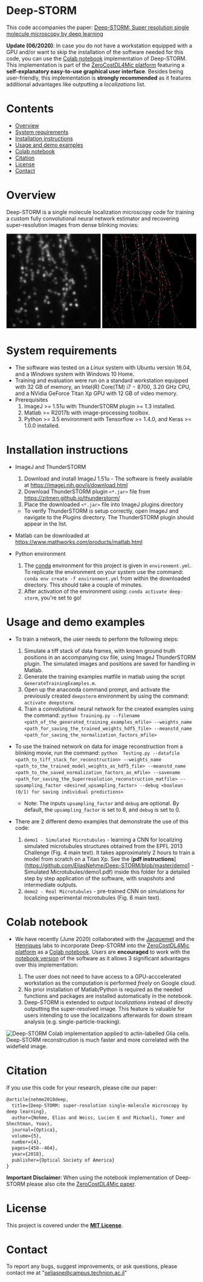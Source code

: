 # Deep-STORM

This code accompanies the paper: [Deep-STORM: Super resolution single molecule microscopy by deep learning](https://www.osapublishing.org/optica/fulltext.cfm?uri=optica-5-4-458&id=385495)


**Update (06/2020)**: In case you do not have a workstation equipped with a GPU and/or want to skip the installation of the software needed for this code, you can use the [Colab notebook](#colab-notebook) implementation of Deep-STORM. This implementation is part of the [ZeroCostDL4Mic platform](https://github.com/HenriquesLab/ZeroCostDL4Mic) featuring a **self-explanatory easy-to-use graphical user interface**. Besides being user-friendly, this implementation is **strongly recommended** as it features additional advantages like outputting a *localizations* list.

# Contents

- [Overview](#overview)
- [System requirements](#system-requirements)
- [Installation instructions](#installation-instructions)
- [Usage and demo examples](#usage-and-demo-examples)
- [Colab notebook](#colab-notebook)
- [Citation](#citation)
- [License](#license)
- [Contact](#contact)

# Overview

Deep-STORM is a single molecule localization microscopy code for training a custom fully convolutional neural network estimator and recovering super-resolution images from dense blinking movies:

![](Figures/DemoExpData.gif "This movie shows representative experimental frames of a microtubules experiment from the EPFL challenge website with localizations overliad as red dots (Fig. 6c main text).")

# System requirements

* The software was tested on a *Linux* system with Ubuntu version 16.04, and a *Windows* system with Windows 10 Home.  
* Training and evaluation were run on a standard workstation equipped with 32 GB of memory, an Intel(R) Core(TM) i7 − 8700, 3.20 GHz CPU, and a NVidia GeForce Titan Xp GPU with 12 GB of video memory.
* Prerequisites
    1. ImageJ >= 1.51u with ThunderSTORM plugin >= 1.3 installed.
    2. Matlab >= R2017b with image-processing toolbox.
    3. Python >= 3.5 environment with Tensorflow >= 1.4.0, and Keras >= 1.0.0 installed.

# Installation instructions

* ImageJ and ThunderSTORM
    1. Download and install ImageJ 1.51u - The software is freely available at https://imagej.nih.gov/ij/download.html
    2. Download ThunderSTORM plugin `<*.jar>` file from https://zitmen.github.io/thunderstorm/
    3. Place the downloaded `<*.jar>` file into ImageJ plugins directory
    * To verify ThunderSTORM is setup correctly, open ImageJ and navigate to the Plugins directory. The ThunderSTORM plugin should appear in the list.

* Matlab can be downloaded at https://www.mathworks.com/products/matlab.html

* Python environment
    1. The [conda](https://docs.conda.io/en/latest/) environment for this project is given in `environment.yml`. To replicate the environment on your system use the command: `conda env create -f environment.yml` from within the downloaded directory. This should take a couple of minutes.
    2. After activation of the environment using: `conda activate deep-storm`, you're set to go!

# Usage and demo examples

* To train a network, the user needs to perform the following steps:
    1. Simulate a tiff stack of data frames, with known ground truth positions in an accompanying csv file, using ImageJ ThunderSTORM plugin. The simulated images and positions are saved for handling in Matlab.
    2. Generate the training examples matfile in matlab using the script `GenerateTrainingExamples.m`.
    3. Open up the anaconda command prompt, and activate the previously created `deepstorm` environment by using the command: `activate deepstorm`.
    4. Train a convolutional neural network for the created examples using the command: `python Training.py --filename <path_of_the_generated_training_examples_mfile> --weights_name <path_for_saving_the_trained_weights_hdf5_file> --meanstd_name <path_for_saving_the_normalization_factors_mfile>`

* To use the trained network on data for image reconstruction from a blinking movie, run the command: `python  Testing.py --datafile <path_to_tiff_stack_for_reconstruction> --weights_name <path_to_the_trained_model_weights_as_hdf5_file> --meanstd_name <path_to_the_saved_normalization_factors_as_mfile> --savename <path_for_saving_the_Superresolution_reconstruction_matfile> --upsampling_factor <desired_upsampling_factor> --debug <boolean (0/1) for saving individual predictions>`
    * Note: The inputs `upsampling_factor` and `debug` are optional. By default, the `upsampling_factor` is set to 8, and `debug` is set to 0.
 
* There are 2 different demo examples that demonstrate the use of this code:
    1. `demo1 - Simulated Microtubules` - learning a CNN for localizing simulated microtubules structures obtained from the EPFL 2013 Challenge (Fig. 4 main text). It takes approximately 2 hours to train a model from scratch on a Titan Xp. See the [**pdf instructions**](https://github.com/EliasNehme/Deep-STORM/blob/master/demo1 - Simulated Microtubules/demo1.pdf) inside this folder for a detailed step by step application of the software, with snapshots and intermediate outputs.
    2. `demo2 - Real Microtubules` - pre-trained CNN on simulations for localizing experimental microtubules (Fig. 6 main text).

# Colab notebook

* We have recently (June 2020) collaborated with the [Jacquemet](https://cellmig.org/) and the [Henriques](https://henriqueslab.github.io/) labs to incorporate Deep-STORM into the [ZeroCostDL4Mic platform](https://github.com/HenriquesLab/ZeroCostDL4Mic) as a [Colab notebook](https://github.com/HenriquesLab/ZeroCostDL4Mic/wiki/Deep-STORM). Users are **encouraged** to work with the [notebook version](https://github.com/HenriquesLab/ZeroCostDL4Mic/wiki/Deep-STORM) of the software as it allows 3 significant advantages over this implementation:

    1. The user does not need to have access to a GPU-acccelerated workstation as the computation is performed *freely* on Google cloud. 
    2. No prior installation of Matlab/Python is required as the needed functions and packages are installed automatically in the notebook. 
    3. Deep-STORM is extended to output *localizations* instead of directly outputting the super-resolved image. This feature is valuable for users intending to use the localizations afterwards for down stream analysis (e.g. single-particle-tracking).

![](https://github.com/EliasNehme/Deep-STORM/blob/master/Figures/DS_notebook_demo.png "Deep-STORM Colab implementation applied to actin-labelled Glia cells. Deep-STORM reconstrcution is much faster and more correlated with the widefield image.")

# Citation

If you use this code for your research, please cite our paper:
```
@article{nehme2018deep,
  title={Deep-STORM: super-resolution single-molecule microscopy by deep learning},
  author={Nehme, Elias and Weiss, Lucien E and Michaeli, Tomer and Shechtman, Yoav},
  journal={Optica},
  volume={5},
  number={4},
  pages={458--464},
  year={2018},
  publisher={Optical Society of America}
}
```
**Important Disclaimer**: When using the notebook implementation of Deep-STORM please also cite the [ZeroCostDL4Mic paper](https://www.biorxiv.org/content/10.1101/2020.03.20.000133v2).

# License
 
This project is covered under the [**MIT License**](https://github.com/EliasNehme/Deep-STORM/blob/master/LICENSE).

# Contact

To report any bugs, suggest improvements, or ask questions, please contact me at "seliasne@campus.technion.ac.il"
